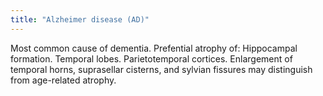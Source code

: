 ```yaml
---
title: "Alzheimer disease (AD)"
---
```

Most common cause of dementia. Prefential atrophy of: Hippocampal formation. Temporal lobes. Parietotemporal cortices. Enlargement of temporal horns, suprasellar cisterns, and sylvian fissures may distinguish from age-related atrophy.

